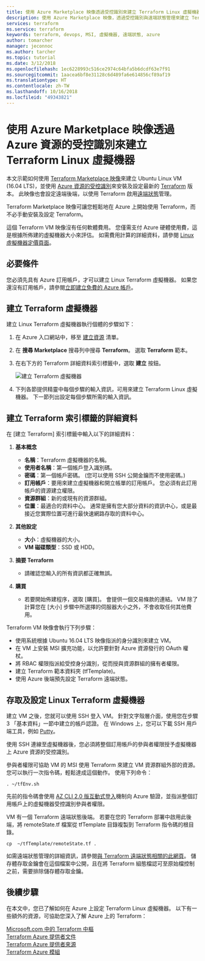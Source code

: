 ```yaml
---
title: 使用 Azure Marketplace 映像透過受控識別來建立 Terraform Linux 虛擬機器
description: 使用 Azure Marketplace 映像，透過受控識別與遠端狀態管理來建立 Terraform Linux 虛擬機器，輕鬆地將資源部署至 Azure。
services: terraform
ms.service: terraform
keywords: terraform, devops, MSI, 虛擬機器, 遠端狀態, azure
author: tomarcher
manager: jeconnoc
ms.author: tarcher
ms.topic: tutorial
ms.date: 3/12/2018
ms.openlocfilehash: 1ec6228993c516ce2974c64bfa5b6dcdf63e7f91
ms.sourcegitcommit: 1aacea6bf8e31128c6d489fa6e614856cf89af19
ms.translationtype: HT
ms.contentlocale: zh-TW
ms.lasthandoff: 10/16/2018
ms.locfileid: "49343821"
---
```

# <a name="use-an-azure-marketplace-image-to-create-a-terraform-linux-virtual-machine-with-managed-identities-for-azure-resources"></a>使用 Azure Marketplace 映像透過 Azure 資源的受控識別來建立 Terraform Linux 虛擬機器

本文示範如何使用 [Terraform Marketplace 映像](https://azuremarketplace.microsoft.com/marketplace/apps/azure-oss.terraform?tab=Overview)來建立 Ubuntu Linux VM (16.04 LTS)，並使用 [Azure 資源的受控識別](https://docs.microsoft.com/azure/active-directory/managed-service-identity/overview)來安裝及設定最新的 [Terraform](https://www.terraform.io/intro/index.html) 版本。 此映像也會設定遠端後端，以使用 Terraform 啟用[遠端狀態](https://www.terraform.io/docs/state/remote.html)管理。 

Terraform Marketplace 映像可讓您輕鬆地在 Azure 上開始使用 Terraform，而不必手動安裝及設定 Terraform。 

這個 Terraform VM 映像沒有任何軟體費用。 您僅需支付 Azure 硬體使用費，這是根據所佈建的虛擬機器大小來評估。 如需費用計算的詳細資料，請參閱 [Linux 虛擬機器定價頁面](https://azure.microsoft.com/pricing/details/virtual-machines/linux/)。

## <a name="prerequisites"></a>必要條件
您必須先具有 Azure 訂用帳戶，才可以建立 Linux Terraform 虛擬機器。 如果您還沒有訂用帳戶，請參閱[立即建立免費的 Azure 帳戶](https://azure.microsoft.com/free/)。  

## <a name="create-your-terraform-virtual-machine"></a>建立 Terraform 虛擬機器 

建立 Linux Terraform 虛擬機器執行個體的步驟如下： 

1. 在 Azure 入口網站中，移至 [建立資源](https://ms.portal.azure.com/#create/hub) 清單。

2. 在 **搜尋 Marketplace** 搜尋列中搜尋 **Terraform**。 選取 **Terraform** 範本。 

3. 在右下方的 Terraform 詳細資料索引標籤中，選取 **建立** 按鈕。

    ![建立 Terraform 虛擬機器](media\terraformmsi.png)

4. 下列各節提供精靈中每個步驟的輸入資訊，可用來建立 Terraform Linux 虛擬機器。 下一節列出設定每個步驟所需的輸入資訊。

## <a name="details-on-the-create-terraform-tab"></a>建立 Terraform 索引標籤的詳細資料

在 [建立 Terraform] 索引標籤中輸入以下的詳細資料：

1. **基本概念**
    
   * **名稱**：Terraform 虛擬機器的名稱。
   * **使用者名稱**：第一個帳戶登入識別碼。
   * **密碼**：第一個帳戶密碼。 (您可以使用 SSH 公開金鑰而不使用密碼。)
   * **訂用帳戶**：要用來建立虛擬機器和開立帳單的訂用帳戶。 您必須有此訂用帳戶的資源建立權限。
   * **資源群組**：新的或現有的資源群組。
   * **位置**：最適合的資料中心。 通常是擁有您大部分資料的資訊中心，或是最接近您實際位置可進行最快速網路存取的資料中心。

2. **其他設定**

   * **大小**：虛擬機器的大小。 
   * **VM 磁碟類型**：SSD 或 HDD。

3. **摘要 Terraform**

   * 請確認您輸入的所有資訊都正確無誤。 

4. **購買**

   * 若要開始佈建程序，選取 [購買]。 會提供一個交易條款的連結。 VM 除了計算您在 [大小] 步驟中所選擇的伺服器大小之外，不會收取任何其他費用。

Terraform VM 映像會執行下列步驟：

* 使用系統根據 Ubuntu 16.04 LTS 映像指派的身分識別來建立 VM。
* 在 VM 上安裝 MSI 擴充功能，以允許要針對 Azure 資源發行的 OAuth 權杖。
* 將 RBAC 權限指派給受控身分識別，從而授與資源群組的擁有者權限。
* 建立 Terraform 範本資料夾 (tfTemplate)。
* 使用 Azure 後端預先設定 Terraform 遠端狀態。

## <a name="access-and-configure-a-linux-terraform-virtual-machine"></a>存取及設定 Linux Terraform 虛擬機器

建立 VM 之後，您就可以使用 SSH 登入 VM。 針對文字殼層介面，使用您在步驟 3 「基本資料」一節中建立的帳戶認證。 在 Windows 上，您可以下載 SSH 用戶端工具，例如 [Putty](http://www.putty.org/)。

使用 SSH 連線至虛擬機器後，您必須將整個訂用帳戶的參與者權限授予虛擬機器上 Azure 資源的受控識別。 

參與者權限可協助 VM 的 MSI 使用 Terraform 來建立 VM 資源群組外部的資源。 您可以執行一次指令碼，輕鬆達成這個動作。 使用下列命令：

`. ~/tfEnv.sh`

先前的指令碼會使用 [AZ CLI 2.0 版互動式登入](https://docs.microsoft.com/cli/azure/authenticate-azure-cli?view=azure-cli-latest#interactive-log-in)機制向 Azure 驗證，並指派整個訂用帳戶上的虛擬機器受控識別參與者權限。 

 VM 有一個 Terraform 遠端狀態後端。 若要在您的 Terraform 部署中啟用此後端，將 remoteState.tf 檔案從 tfTemplate 目錄複製到 Terraform 指令碼的根目錄。  

 `cp  ~/tfTemplate/remoteState.tf .`

 如需遠端狀態管理的詳細資訊，請參閱[與 Terraform 遠端狀態相關的此網頁](https://www.terraform.io/docs/state/remote.html)。 儲存體存取金鑰會在這個檔案中公開，且在將 Terraform 組態檔認可至原始檔控制之前，需要排除儲存體存取金鑰。

## <a name="next-steps"></a>後續步驟
在本文中，您已了解如何在 Azure 上設定 Terraform Linux 虛擬機器。 以下有一些額外的資源，可協助您深入了解 Azure 上的 Terraform： 

 [Microsoft.com 中的 Terraform 中樞](https://docs.microsoft.com/azure/terraform/)  
 [Terraform Azure 提供者文件](http://aka.ms/terraform)  
 [Terraform Azure 提供者來源](http://aka.ms/tfgit)  
 [Terraform Azure 模組](http://aka.ms/tfmodules)
 

















